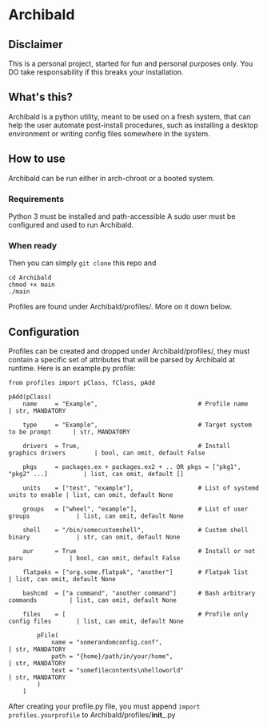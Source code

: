 # Archibald
## Disclaimer
This is a personal project, started for fun and personal purposes only. You DO take responsability if this breaks your installation. 

## What's this?
Archibald is a python utility, meant to be used on a fresh system, that can help the user automate post-install procedures, such as installing a desktop environment or writing config files somewhere in the system.

## How to use
Archibald can be run either in arch-chroot or a booted system.
### Requirements
Python 3 must be installed and path-accessible
A sudo user must be configured and used to run Archibald.
### When ready
Then you can simply ```git clone``` this repo and
```
cd Archibald
chmod +x main
./main
```
Profiles are found under Archibald/profiles/. More on it down below.

## Configuration
Profiles can be created and dropped under Archibald/profiles/, they must contain a specific set of attributes that will be parsed by Archibald at runtime. Here is an example.py profile:
```
from profiles import pClass, fClass, pAdd

pAdd(pClass(
    name     = "Example",                            # Profile name                    | str, MANDATORY
    
    type     = "Example",                            # Target system to be prompt      | str, MANDATORY
    
    drivers  = True,                                 # Install graphics drivers        | bool, can omit, default False
    
    pkgs     = packages.ex + packages.ex2 + .. OR pkgs = ["pkg1", "pkg2" ...]          | list, can omit, default []
    
    units    = ["test", "example"],                  # List of systemd units to enable | list, can omit, default None
    
    groups   = ["wheel", "example"],                 # List of user groups             | list, can omit, default None
    
    shell    = "/bin/somecustomshell",               # Custom shell binary             | str, can omit, default None
    
    aur      = True                                  # Install or not paru             | bool, can omit, default False

    flatpaks = ["org.some.flatpak", "another"]       # Flatpak list                    | list, can omit, default None

    bashcmd  = ["a command", "another command"]      # Bash arbitrary commands         | list, can omit, default None

    files    = [                                     # Profile only config files       | list, can omit, default None
        
        pFile( 
            name = "somerandomconfig.conf",                                           | str, MANDATORY
            path = "{home}/path/in/your/home",                                        | str, MANDATORY
            text = "somefilecontents\nhelloworld"                                     | str, MANDATORY
        )
    ]
```
After creating your profile.py file, you must append ```import profiles.yourprofile``` to Archibald/profiles/__init___.py